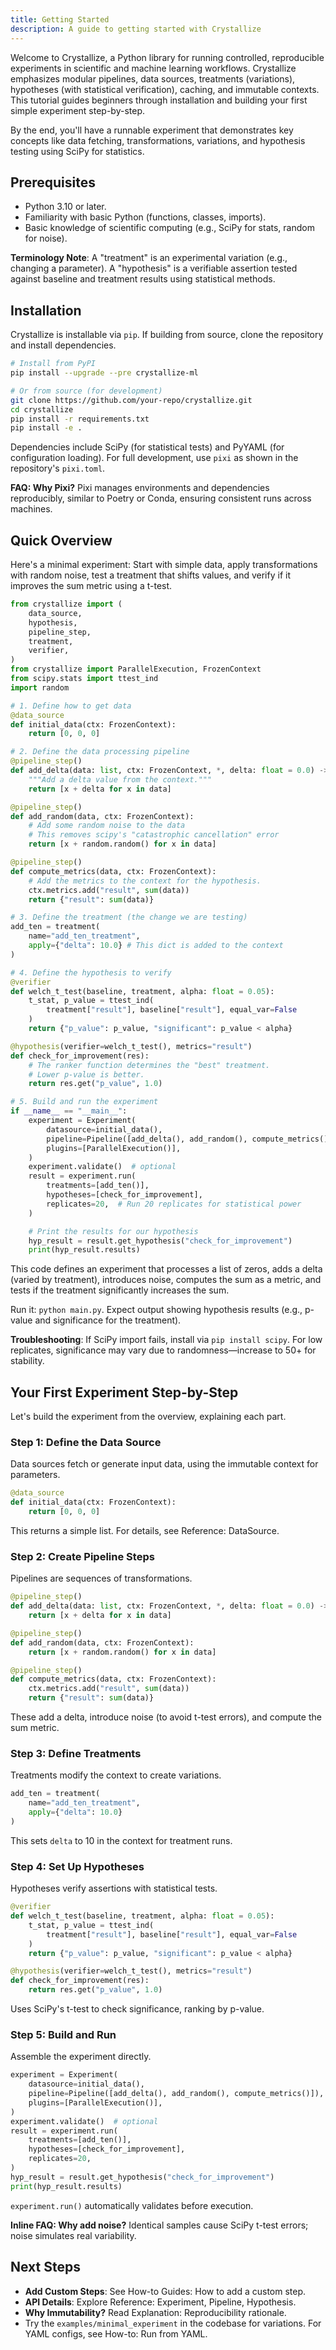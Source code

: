 ```yaml
---
title: Getting Started
description: A guide to getting started with Crystallize
---
```


Welcome to Crystallize, a Python library for running controlled, reproducible experiments in scientific and machine learning workflows. Crystallize emphasizes modular pipelines, data sources, treatments (variations), hypotheses (with statistical verification), caching, and immutable contexts. This tutorial guides beginners through installation and building your first simple experiment step-by-step.

By the end, you'll have a runnable experiment that demonstrates key concepts like data fetching, transformations, variations, and hypothesis testing using SciPy for statistics.

## Prerequisites

- Python 3.10 or later.
- Familiarity with basic Python (functions, classes, imports).
- Basic knowledge of scientific computing (e.g., SciPy for stats, random for noise).

**Terminology Note**: A "treatment" is an experimental variation (e.g., changing a parameter). A "hypothesis" is a verifiable assertion tested against baseline and treatment results using statistical methods.

## Installation

Crystallize is installable via `pip`. If building from source, clone the repository and install dependencies.

```bash
# Install from PyPI
pip install --upgrade --pre crystallize-ml

# Or from source (for development)
git clone https://github.com/your-repo/crystallize.git
cd crystallize
pip install -r requirements.txt
pip install -e .
```

Dependencies include SciPy (for statistical tests) and PyYAML (for configuration loading). For full development, use `pixi` as shown in the repository's `pixi.toml`.

**FAQ: Why Pixi?** Pixi manages environments and dependencies reproducibly, similar to Poetry or Conda, ensuring consistent runs across machines.

## Quick Overview

Here's a minimal experiment: Start with simple data, apply transformations with random noise, test a treatment that shifts values, and verify if it improves the sum metric using a t-test.

```python
from crystallize import (
    data_source,
    hypothesis,
    pipeline_step,
    treatment,
    verifier,
)
from crystallize import ParallelExecution, FrozenContext
from scipy.stats import ttest_ind
import random

# 1. Define how to get data
@data_source
def initial_data(ctx: FrozenContext):
    return [0, 0, 0]

# 2. Define the data processing pipeline
@pipeline_step()
def add_delta(data: list, ctx: FrozenContext, *, delta: float = 0.0) -> list:
    """Add a delta value from the context."""
    return [x + delta for x in data]

@pipeline_step()
def add_random(data, ctx: FrozenContext):
    # Add some random noise to the data
    # This removes scipy's "catastrophic cancellation" error
    return [x + random.random() for x in data]

@pipeline_step()
def compute_metrics(data, ctx: FrozenContext):
    # Add the metrics to the context for the hypothesis.
    ctx.metrics.add("result", sum(data))
    return {"result": sum(data)}

# 3. Define the treatment (the change we are testing)
add_ten = treatment(
    name="add_ten_treatment",
    apply={"delta": 10.0} # This dict is added to the context
)

# 4. Define the hypothesis to verify
@verifier
def welch_t_test(baseline, treatment, alpha: float = 0.05):
    t_stat, p_value = ttest_ind(
        treatment["result"], baseline["result"], equal_var=False
    )
    return {"p_value": p_value, "significant": p_value < alpha}

@hypothesis(verifier=welch_t_test(), metrics="result")
def check_for_improvement(res):
    # The ranker function determines the "best" treatment.
    # Lower p-value is better.
    return res.get("p_value", 1.0)

# 5. Build and run the experiment
if __name__ == "__main__":
    experiment = Experiment(
        datasource=initial_data(),
        pipeline=Pipeline([add_delta(), add_random(), compute_metrics()]),
        plugins=[ParallelExecution()],
    )
    experiment.validate()  # optional
    result = experiment.run(
        treatments=[add_ten()],
        hypotheses=[check_for_improvement],
        replicates=20,  # Run 20 replicates for statistical power
    )

    # Print the results for our hypothesis
    hyp_result = result.get_hypothesis("check_for_improvement")
    print(hyp_result.results)
```

This code defines an experiment that processes a list of zeros, adds a delta (varied by treatment), introduces noise, computes the sum as a metric, and tests if the treatment significantly increases the sum.

Run it: `python main.py`. Expect output showing hypothesis results (e.g., p-value and significance for the treatment).

**Troubleshooting**: If SciPy import fails, install via `pip install scipy`. For low replicates, significance may vary due to randomness—increase to 50+ for stability.

## Your First Experiment Step-by-Step

Let's build the experiment from the overview, explaining each part.

### Step 1: Define the Data Source

Data sources fetch or generate input data, using the immutable context for parameters.

```python
@data_source
def initial_data(ctx: FrozenContext):
    return [0, 0, 0]
```

This returns a simple list. For details, see Reference: DataSource.

### Step 2: Create Pipeline Steps

Pipelines are sequences of transformations.

```python
@pipeline_step()
def add_delta(data: list, ctx: FrozenContext, *, delta: float = 0.0) -> list:
    return [x + delta for x in data]

@pipeline_step()
def add_random(data, ctx: FrozenContext):
    return [x + random.random() for x in data]

@pipeline_step()
def compute_metrics(data, ctx: FrozenContext):
    ctx.metrics.add("result", sum(data))
    return {"result": sum(data)}
```

These add a delta, introduce noise (to avoid t-test errors), and compute the sum metric.

### Step 3: Define Treatments

Treatments modify the context to create variations.

```python
add_ten = treatment(
    name="add_ten_treatment",
    apply={"delta": 10.0}
)
```

This sets `delta` to 10 in the context for treatment runs.

### Step 4: Set Up Hypotheses

Hypotheses verify assertions with statistical tests.

```python
@verifier
def welch_t_test(baseline, treatment, alpha: float = 0.05):
    t_stat, p_value = ttest_ind(
        treatment["result"], baseline["result"], equal_var=False
    )
    return {"p_value": p_value, "significant": p_value < alpha}

@hypothesis(verifier=welch_t_test(), metrics="result")
def check_for_improvement(res):
    return res.get("p_value", 1.0)
```

Uses SciPy's t-test to check significance, ranking by p-value.

### Step 5: Build and Run

Assemble the experiment directly.

```python
experiment = Experiment(
    datasource=initial_data(),
    pipeline=Pipeline([add_delta(), add_random(), compute_metrics()]),
    plugins=[ParallelExecution()],
)
experiment.validate()  # optional
result = experiment.run(
    treatments=[add_ten()],
    hypotheses=[check_for_improvement],
    replicates=20,
)
hyp_result = result.get_hypothesis("check_for_improvement")
print(hyp_result.results)
```

`experiment.run()` automatically validates before execution.

**Inline FAQ: Why add noise?** Identical samples cause SciPy t-test errors; noise simulates real variability.

## Next Steps

- **Add Custom Steps**: See How-to Guides: How to add a custom step.
- **API Details**: Explore Reference: Experiment, Pipeline, Hypothesis.
- **Why Immutability?** Read Explanation: Reproducibility rationale.
- Try the `examples/minimal_experiment` in the codebase for variations. For YAML configs, see How-to: Run from YAML.
